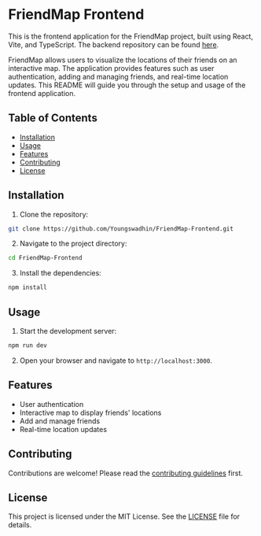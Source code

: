 # FriendMap Frontend

This is the frontend application for the FriendMap project, built using React, Vite, and TypeScript. The backend repository can be found [here](https://github.com/Youngswadhin/FriendMap.git).

FriendMap allows users to visualize the locations of their friends on an interactive map. The application provides features such as user authentication, adding and managing friends, and real-time location updates. This README will guide you through the setup and usage of the frontend application.

## Table of Contents

- [Installation](#installation)
- [Usage](#usage)
- [Features](#features)
- [Contributing](#contributing)
- [License](#license)

## Installation

1. Clone the repository:
  ```sh
  git clone https://github.com/Youngswadhin/FriendMap-Frontend.git
  ```
2. Navigate to the project directory:
  ```sh
  cd FriendMap-Frontend
  ```
3. Install the dependencies:
  ```sh
  npm install
  ```

## Usage

1. Start the development server:
  ```sh
  npm run dev
  ```
2. Open your browser and navigate to `http://localhost:3000`.

## Features

- User authentication
- Interactive map to display friends' locations
- Add and manage friends
- Real-time location updates

## Contributing

Contributions are welcome! Please read the [contributing guidelines](CONTRIBUTING.md) first.

## License

This project is licensed under the MIT License. See the [LICENSE](LICENSE) file for details.